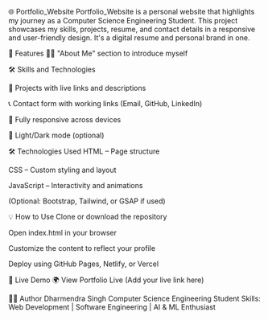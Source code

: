 🌐 Portfolio_Website
Portfolio_Website is a personal website that highlights my journey as a Computer Science Engineering Student. This project showcases my skills, projects, resume, and contact details in a responsive and user-friendly design. It's a digital resume and personal brand in one.

🚀 Features
🧑‍💻 "About Me" section to introduce myself

🛠️ Skills and Technologies

📂 Projects with live links and descriptions

📞 Contact form with working links (Email, GitHub, LinkedIn)

📱 Fully responsive across devices

🌙 Light/Dark mode (optional)

🛠️ Technologies Used
HTML – Page structure

CSS – Custom styling and layout

JavaScript – Interactivity and animations

(Optional: Bootstrap, Tailwind, or GSAP if used)

💡 How to Use
Clone or download the repository

Open index.html in your browser

Customize the content to reflect your profile

Deploy using GitHub Pages, Netlify, or Vercel

🔗 Live Demo
🌍 View Portfolio Live (Add your live link here)

👨‍💻 Author
Dharmendra Singh
Computer Science Engineering Student
Skills: Web Development | Software Engineering | AI & ML Enthusiast
